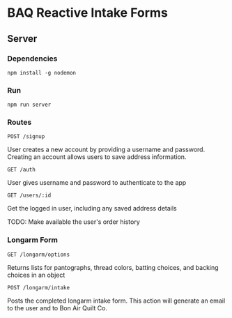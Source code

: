# BAQ Reactive Intake Forms
## Server

### Dependencies
`npm install -g nodemon`
### Run
`npm run server`

### Routes

`POST /signup`

User creates a new account by providing a username and password. Creating an account allows users to save address information.

`GET /auth`

User gives username and password to authenticate to the app

`GET /users/:id`

Get the logged in user, including any saved address details

TODO: Make available the user's order history

### Longarm Form

`GET /longarm/options`

Returns lists for pantographs, thread colors, batting choices, and backing choices in an object

`POST /longarm/intake`

Posts the completed longarm intake form. This action will generate an email to the user and to Bon Air Quilt Co.